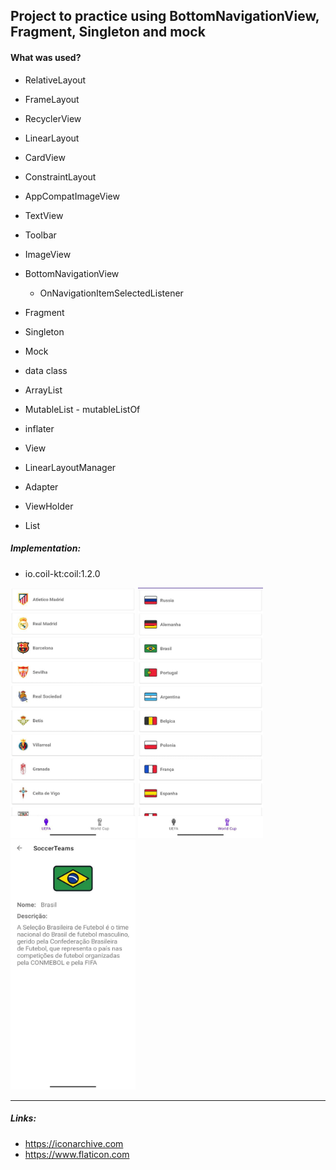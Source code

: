## Project to practice using BottomNavigationView, Fragment, Singleton and mock



#### What was used?

- RelativeLayout
- FrameLayout
- RecyclerView
- LinearLayout
- CardView
- ConstraintLayout
- AppCompatImageView
- TextView
- Toolbar
- ImageView



- BottomNavigationView
  - OnNavigationItemSelectedListener

- Fragment



- Singleton
- Mock



- data class
- ArrayList
- MutableList - mutableListOf
- inflater
- View
- LinearLayoutManager
- Adapter
- ViewHolder
- List



##### Implementation:

- io.coil-kt:coil:1.2.0



<img src="./readme/first_championship.png" width="200" height="400" />			 <img src="./readme/second_championship.png" width="200" height="400" />			 <img src="./readme/detail_team.png" width="200" height="400" />  

---



##### Links:

- https://iconarchive.com
- https://www.flaticon.com

